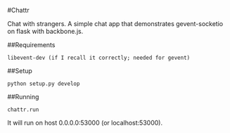 #Chattr

Chat with strangers. A simple chat app that demonstrates gevent-socketio on flask with backbone.js.

##Requirements

    libevent-dev (if I recall it correctly; needed for gevent)

##Setup

    python setup.py develop

##Running

    chattr.run

It will run on host 0.0.0.0:53000 (or localhost:53000).
